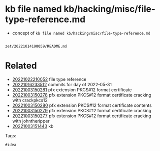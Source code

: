 # kb file named kb/hacking/misc/file-type-reference.md

- concept of `kb file named kb/hacking/misc/file-type-reference.md`

```
```

` zet/20221014190059/README.md `

# Related

- [20221022210052](/zet/20221022210052/README.md) file type reference
- [20221016233512](/zet/20221016233512/README.md) commits for day of 2022-05-31
- [20221003150281](/zet/20221003150281/README.md) pfx extension PKCS#12 format certificate
- [20221003150278](/zet/20221003150278/README.md) pfx extension PKCS#12 format certificate cracking with crackpkcs12
- [20221003150280](/zet/20221003150280/README.md) pfx extension PKCS#12 format certificate contents
- [20221003150279](/zet/20221003150279/README.md) pfx extension PKCS#12 format certificate cracking
- [20221003150277](/zet/20221003150277/README.md) pfx extension PKCS#12 format certificate cracking with johntheripper
- [20221003151443](/zet/20221003151443/README.md) kb

Tags:

    #idea
